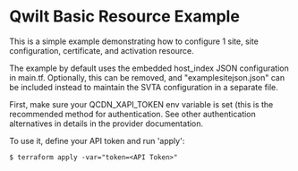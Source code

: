 # Qwilt Basic Resource Example

This is a simple example demonstrating how to configure 1 site, site configuration, certificate, and activation resource.

The example by default uses the embedded host_index JSON configuration in main.tf.  Optionally, this can be removed, and "examplesitejson.json" can be included instead to maintain the SVTA configuration in a separate file.

First, make sure your QCDN_XAPI_TOKEN env variable is set (this is the recommended method for authentication.
See other authentication alternatives in details in the provider documentation.

To use it, define your API token and run 'apply':
```
$ terraform apply -var="token=<API Token>"
```